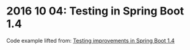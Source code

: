 # 2016 10 04: Testing in Spring Boot 1.4

Code example lifted from: [Testing improvements in Spring Boot 1.4](https://spring.io/blog/2016/04/15/testing-improvements-in-spring-boot-1-4)